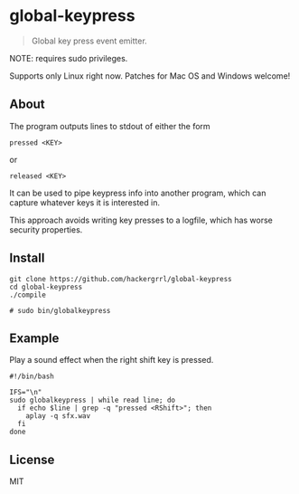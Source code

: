 # global-keypress

> Global key press event emitter.

NOTE: requires sudo privileges.

Supports only Linux right now. Patches for Mac OS and Windows welcome!

## About
The program outputs lines to stdout of either the form
```
pressed <KEY>
```
or
```
released <KEY>
```

It can be used to pipe keypress info into another program, which can capture
whatever keys it is interested in.

This approach avoids writing key presses to a logfile, which has worse security
properties.

## Install

```shell
git clone https://github.com/hackergrrl/global-keypress
cd global-keypress
./compile

# sudo bin/globalkeypress
```

## Example

Play a sound effect when the right shift key is pressed.

```shell
#!/bin/bash

IFS="\n"
sudo globalkeypress | while read line; do
  if echo $line | grep -q "pressed <RShift>"; then
    aplay -q sfx.wav
  fi
done
```

## License

MIT
